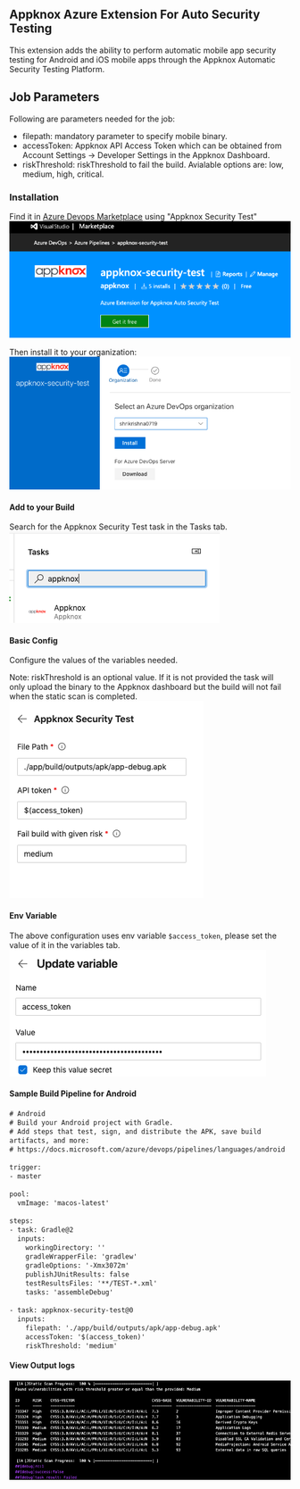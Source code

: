 ## Appknox Azure Extension For Auto Security Testing
This extension adds the ability to perform automatic mobile app security testing for Android and iOS mobile apps through the Appknox Automatic Security Testing Platform.

## Job Parameters
Following are parameters needed for the job:
- filepath: mandatory parameter to specify mobile binary.
- accessToken: Appknox API Access Token which can be obtained from Account Settings -> Developer Settings in the Appknox Dashboard.
- riskThreshold: riskThreshold to fail the build. Avialable options are: low, medium, high, critical.

### Installation

Find it in [Azure Devops Marketplace](https://marketplace.visualstudio.com/azuredevops) using "Appknox Security Test"
![](images/marketplace.png)

Then install it to your organization:
![](images/install.png)

#### Add to your Build

Search for the Appknox Security Test task in the Tasks tab.
![](images/tasks.png)

#### Basic Config

Configure the values of the variables needed.

Note: riskThreshold is an optional value. If it is not provided the task will only upload the binary
      to the Appknox dashboard but the build will not fail when the static scan is completed.
![](images/basic-config.png)

#### Env Variable

The above configuration uses env variable `$access_token`, please set the value of it in the variables tab.
![](images/variable.png)

#### Sample Build Pipeline for Android
```
# Android
# Build your Android project with Gradle.
# Add steps that test, sign, and distribute the APK, save build artifacts, and more:
# https://docs.microsoft.com/azure/devops/pipelines/languages/android

trigger:
- master

pool:
  vmImage: 'macos-latest'

steps:
- task: Gradle@2
  inputs:
    workingDirectory: ''
    gradleWrapperFile: 'gradlew'
    gradleOptions: '-Xmx3072m'
    publishJUnitResults: false
    testResultsFiles: '**/TEST-*.xml'
    tasks: 'assembleDebug'

- task: appknox-security-test@0
  inputs:
    filepath: './app/build/outputs/apk/app-debug.apk'
    accessToken: '$(access_token)'
    riskThreshold: 'medium'
```

#### View Output logs
![](images/logs.png)
